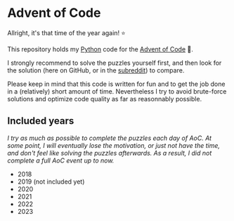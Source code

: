 # Advent of Code

Allright, it's that time of the year again! ⭐

This repository holds my [Python][python-url] code for the [Advent of Code][aoc-url] 🎄.

I strongly recommend to solve the puzzles yourself first, and then look for the solution (here on GitHub, or in the [subreddit][aoc-reddit-url]) to compare.

Please keep in mind that this code is written for fun and to get the job done in a (relatively) short amount of time.
Nevertheless I try to avoid brute-force solutions and optimize code quality as far as reasonnably possible.

## Included years

_I try as much as possible to complete the puzzles each day of AoC._
_At some point, I will eventually lose the motivation, or just not have the time, and don't feel like solving the puzzles afterwards._
_As a result, I did not complete a full AoC event up to now._

* 2018
* 2019 (not included yet)
* 2020
* 2021
* 2022
* 2023

<!-- Markdwon links -->
[aoc-url]: https://adventofcode.com/
[python-url]: https://www.python.org/
[aoc-reddit-url]: https://www.reddit.com/r/adventofcode/

